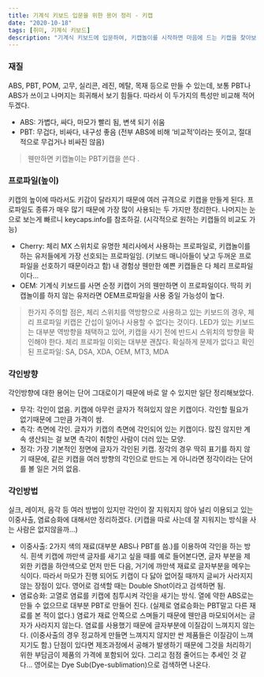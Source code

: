 ```yaml
---
title: 기계식 키보드 입문을 위한 용어 정리 - 키캡
date: "2020-10-18"
tags: [취미, 기계식 키보드]
description: "기계식 키보드에 입문하여, 키캡놀이를 시작하면 마음에 드는 키캡을 찾아보게 된다. 이 때 알아야 하는 키캡의 재질, 높이, 각인방향, 각인방식에 따른 분류에 대해 정리해보았다."
---
```


### 재질
ABS, PBT, POM, 고무, 실리콘, 레진, 메탈, 목재 등으로 만들 수 있는데, 보통 PBT나 ABS가 쓰이고 나머지는 희귀해서 보기 힘들다. 따라서 이 두가지의 특성만 비교해 적어두겠다.

- ABS: 가볍다, 싸다, 마모가 빨리 됨, 변색 되기 쉬움
- PBT: 무겁다, 비싸다, 내구성 좋음 (전부 ABS에 비해 ‘비교적’이라는 뜻이고, 절대적으로 무겁거나 비싸진 않음)

> 웬만하면 키캡놀이는 PBT키캡을 쓴다 .

### 프로파일(높이)
키캡의 높이에 따라서도 키감이 달라지기 때문에 여러 규격으로 키캡을 만들게 된다. 프로파일도 종류가 매우 많기 때문에 가장 많이 사용되는 두 가지만 정리한다. 나머지는 눈으로 보는게 빠르니 keycaps.info를 참조하길. (시각적으로 원하는 키캡들의 비교도 가능)

- Cherry: 체리 MX 스위치로 유명한 체리사에서 사용하는 프로파일로, 키캡놀이를 하는 유저들에게 가장 선호되는 프로파일임. (키보드 매니아들이 낮고 두꺼운 프로파일을 선호하기 때문이라고 함) 내 경험상 웬만한 예쁜 키캡들은 다 체리 프로파일이다…
- OEM: 기계식 키보드를 사면 순정 키캡이 거의 웬만하면 이 프로파일이다. 딱히 키캡놀이를 하지 않는 유저라면 OEM프로파일을 사용 중일 가능성이 높다.

> 한가지 주의할 점은, 체리 스위치를 역방향으로 사용하고 있는 키보드의 경우, 체리 프로파일 키캡은 간섭이 일어나 사용할 수 없다는 것이다. LED가 있는 키보드는 대부분 역방향을 채택하고 있어, 키캡을 사기 전에 반드시 스위치의 방향을 확인해야 한다. 체리 프로파일 이외는 대부분 괜찮다. 확실하게 문제가 없다고 확인 된 프로파일: SA, DSA, XDA, OEM, MT3, MDA

### 각인방향
각인방향에 대한 용어는 단어 그대로이기 때문에 바로 알 수 있지만 일단 정리해보았다.

- 무각: 각인이 없음. 키캡에 아무런 글자가 적혀있지 않은 키캡이다. 각인할 필요가 없기때문에 그만큼 가격이 쌈.
- 측각: 측면에 각인. 글자가 키캡의 측면에 각인되어 있는 키캡이다. 많진 않지만 계속 생산되는 걸 보면 측각이 취향인 사람이 더러 있는 모양.
- 정각: 가장 기본적인 정면에 글자가 각인된 키캡. 정각의 경우 딱히 표기를 하지 않기 때문에, 같은 키캡을 여러 방향의 각인으로 만드는 게 아니라면 정각이라는 단어를 볼 일은 거의 없음.

### 각인방법
실크, 레이저, 음각 등 여러 방법이 있지만 각인이 잘 지워지지 않아 널리 이용되고 있는 이중사출, 염료승화에 대해서만 정리하겠다. (키캡을 따로 사는데 잘 지워지는 방식을 사는 사람은 없지않을까…)

- 이중사출: 2가지 색의 재료(대부분 ABS나 PBT를 씀.)를 이용하여 각인을 하는 방식. 흰색 키캡에 까만색 글자를 새기고 싶을 때를 예로 들어본다면, 글자 부분을 제외한 키캡을 하얀색으로 먼저 만든 다음, 거기에 까만색 재료로 글자부분을 메우는 식이다. 따라서 마모가 진행 되어도 키캡이 다 닳아 없어질 때까지 글씨가 사라지지 않는 장점이 있다. 영어로 검색할 때는 Double Shot이라고 검색하면 됨.
- 염료승화: 고열로 염료를 키캡에 침투시켜 각인을 새기는 방식. 열에 약한 ABS로는 만들 수 없으므로 대부분 PBT로 만들어 진다. (실제로 염료승화는 PBT말고 다른 재료를 본 적이 없다.) 염료가 재료 안쪽으로 스며들기 때문에 웬만큼 마모되어서는 글자가 사라지지 않는다. 염료를 사용했기 때문에 글자부분에 이질감이 느껴지지 않는다. (이중사출의 경우 정교하게 만들면 느껴지지 않지만 싼 제품들은 이질감이 느껴지기도 함.) 단점이 있다면 제조과정에서 공해가 발생하기 때문에 그것을 처리하기 위한 부담금이 제품의 가격에 포함되어 있다. 그리고 점점 줄어드는 추세인 것 같다… 영어로는 Dye Sub(Dye-sublimation)으로 검색하면 나온다.